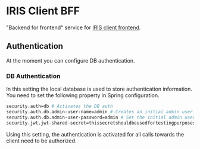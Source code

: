 # IRIS Client BFF

"Backend for frontend" service for [IRIS client frontend](https://github.com/iris-connect/iris-client/tree/develop/iris-client-fe).

## Authentication

At the moment you can configure DB authentication.

### DB Authentication

In this setting the local database is used to store authentication information. You need to set the following property in Spring configuration.

```bash
security.auth=db # Activates the DB auth
security.auth.db.admin-user-name=admin # Creates an initial admin user if it does not exist.
security.auth.db.admin-user-password=admin # Set the initial admin user password.
security.jwt.jwt-shared-secret=thissecretshouldbeusedfortestingpurposesonly
```

Using this setting, the authentication is activated for all calls towards the client need to be authorized.
